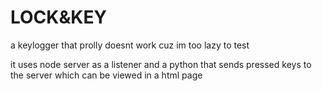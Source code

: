 # LOCK&KEY

a keylogger that prolly doesnt work cuz im too lazy to test

it uses node server as a listener and a python that sends pressed keys to the server which can be viewed in a html page

